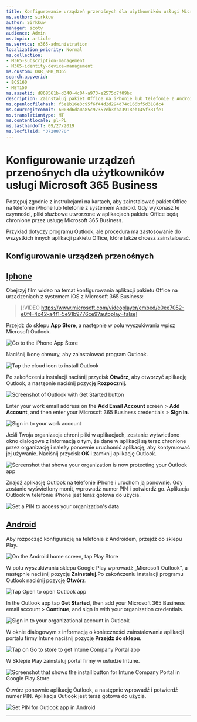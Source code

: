 ```yaml
---
title: Konfigurowanie urządzeń przenośnych dla użytkowników usługi Microsoft 365 Business
ms.author: sirkkuw
author: Sirkkuw
manager: scotv
audience: Admin
ms.topic: article
ms.service: o365-administration
localization_priority: Normal
ms.collection:
- M365-subscription-management
- M365-identity-device-management
ms.custom: OKR_SMB_M365
search.appverid:
- BCS160
- MET150
ms.assetid: d868561b-d340-4c04-a973-e2575d7f09bc
description: Zainstaluj pakiet Office na iPhonie lub telefonie z Androidem, a pliki służbowe w aplikacjach pakietu Office będą chronione przez firmę Microsoft 365 Business.
ms.openlocfilehash: f5e1b16e3c95f6f44d2d294d74c166bf5d318dc4
ms.sourcegitcommit: 6003d6da0a85c97357eb3dba3918eb145f381fe1
ms.translationtype: MT
ms.contentlocale: pl-PL
ms.lasthandoff: 09/27/2019
ms.locfileid: "37288770"
---
```

# <a name="set-up-mobile-devices-for-microsoft-365-business-users"></a>Konfigurowanie urządzeń przenośnych dla użytkowników usługi Microsoft 365 Business

Postępuj zgodnie z instrukcjami na kartach, aby zainstalować pakiet Office na telefonie iPhone lub telefonie z systemem Android. Gdy wykonasz te czynności, pliki służbowe utworzone w aplikacjach pakietu Office będą chronione przez usługę Microsoft 365 Business.

  
Przykład dotyczy programu Outlook, ale procedura ma zastosowanie do wszystkich innych aplikacji pakietu Office, które także chcesz zainstalować.
  
## <a name="set-up-mobile-devices"></a>Konfigurowanie urządzeń przenośnych

## <a name="iphonetabiphone"></a>[Iphone](#tab/iPhone)
  
Obejrzyj film wideo na temat konfigurowania aplikacji pakietu Office na urządzeniach z systemem iOS z Microsoft 365 Business:

> [!VIDEO https://www.microsoft.com/videoplayer/embed/e0ee7052-e0f4-4c42-a4f1-5e91b9776ce9?autoplay=false] 

Przejdź do sklepu **App Store**, a następnie w polu wyszukiwania wpisz Microsoft Outlook.
  
![Go to the iPhone App Store](media/886913de-76e5-4883-8ed0-4eb3ec06188f.png)
  
Naciśnij ikonę chmury, aby zainstalować program Outlook.
  
![Tap the cloud icon to install Outlook](media/665e1620-948a-4ab8-b914-dca49530142c.png)
  
Po zakończeniu instalacji naciśnij przycisk **Otwórz**, aby otworzyć aplikację Outlook, a następnie naciśnij pozycję **Rozpocznij**.
  
![Screenshot of Outlook with Get Started button](media/005bedec-ae50-4d75-b3bb-e7cef9e2561c.png)
  
Enter your work email address on the **Add Email Account** screen \> **Add Account**, and then enter your Microsoft 365 Business credentials \> **Sign in**.
  
![Sign in to your work account](media/3cef1fb5-7bec-4d3d-8542-872b731ce19f.png)
  
Jeśli Twoja organizacja chroni pliki w aplikacjach, zostanie wyświetlone okno dialogowe z informacją o tym, że dane w aplikacji są teraz chronione przez organizację i należy ponownie uruchomić aplikację, aby kontynuować jej używanie. Naciśnij przycisk **OK** i zamknij aplikację Outlook. 
  
![Screenshot that showa your organization is now protecting your Outlook app](media/fb4c1c84-b1e9-42e1-8070-c13dcf79fb09.png)
  
Znajdź aplikację Outlook na telefonie iPhone i uruchom ją ponownie. Gdy zostanie wyświetlony monit, wprowadź numer PIN i potwierdź go. Aplikacja Outlook w telefonie iPhone jest teraz gotowa do użycia.
  
![Set a PIN to access your organization's data](media/64f2630b-3164-47a4-9dd6-ca0c29ed5fb3.png)
  
## <a name="androidtabandroid"></a>[Android](#tab/Android)
  
Aby rozpocząć konfigurację na telefonie z Androidem, przejdź do sklepu Play.
  
![On the Android home screen, tap Play Store](media/93df88e7-c778-40e1-b35e-868ca6e97f6c.png)
  
W polu wyszukiwania sklepu Google Play wprowadź „Microsoft Outlook", a następnie naciśnij pozycję **Zainstaluj**.Po zakończeniu instalacji programu Outlook naciśnij pozycję **Otwórz**.
  
![Tap Open to open Outlook app](media/8b4c5937-8875-4b5a-a5b6-b8c6c9cd6240.png)
  
In the Outlook app tap **Get Started**, then add your Microsoft 365 Business email account \> **Continue**, and sign in with your organization credentials.
  
![Sign in to your organizational account in Outlook](media/18f67c66-4bab-4b99-94bd-080839312e29.png)
  
W oknie dialogowym z informacją o konieczności zainstalowania aplikacji portalu firmy Intune naciśnij pozycję **Przejdź do sklepu**.
  
![Tap on Go to store to get Intune Company Portal app](media/a702d712-5622-45dd-a511-b1adaee63071.png)
  
W Sklepie Play zainstaluj portal firmy w usłudze Intune.
  
![Screenshot that shows the install button for Intune Company Portal in Google Play Store](media/5e0408f2-3f37-44dd-80ed-13ca2ac6df0c.png)
  
Otwórz ponownie aplikację Outlook, a następnie wprowadź i potwierdź numer PIN. Aplikacja Outlook jest teraz gotowa do użycia.
  
![Set  PIN for Outlook app in Android](media/edb91afb-f1ed-451a-bc6b-8ccba664e055.png)
  
---


